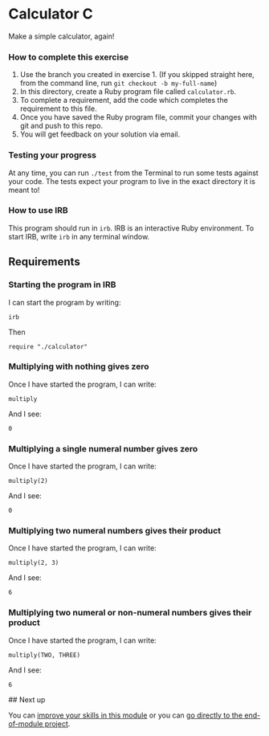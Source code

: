 # Calculator C

Make a simple calculator, again!

### How to complete this exercise

1. Use the branch you created in exercise 1. (If you skipped straight here, from the command line, run `git checkout -b my-full-name`)
2. In this directory, create a Ruby program file called `calculator.rb`.
3. To complete a requirement, add the code which completes the requirement to this file.
3. Once you have saved the Ruby program file, commit your changes with git and push to this repo.
4. You will get feedback on your solution via email.

### Testing your progress

At any time, you can run `./test` from the Terminal to run some tests against your code. The tests expect your program to live in the exact directory it is meant to!

### How to use IRB

This program should run in `irb`. IRB is an interactive Ruby environment. To start IRB, write `irb` in any terminal window.

## Requirements

### Starting the program in IRB

I can start the program by writing:

`irb`

Then 

`require "./calculator"`

### Multiplying with nothing gives zero

Once I have started the program, I can write:

```
multiply
```

And I see:

```
0
```

### Multiplying a single numeral number gives zero

Once I have started the program, I can write:

```
multiply(2)
```

And I see:

```
0
```

### Multiplying two numeral numbers gives their product

Once I have started the program, I can write:

```
multiply(2, 3)
```

And I see:

```
6
```

### Multiplying two numeral or non-numeral numbers gives their product

Once I have started the program, I can write:

```
multiply(TWO, THREE)
```

And I see: 

```
6
```

## Next up

You can [improve your skills in this module](../1D) or you can [go directly to the end-of-module project](../1/END_OF_MODULE.md).
